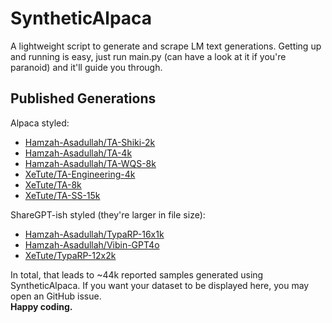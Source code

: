 # SyntheticAlpaca
A lightweight script to generate and scrape LM text generations. Getting up and running is easy, just run main.py (can have a look at it if you're paranoid) and it'll guide you through.  

## Published Generations

Alpaca styled:

- [Hamzah-Asadullah/TA-Shiki-2k](https://huggingface.co/datasets/Hamzah-Asadullah/TA-Shiki-2k)
- [Hamzah-Asadullah/TA-4k](https://huggingface.co/datasets/Hamzah-Asadullah/TA-4k)
- [Hamzah-Asadullah/TA-WQS-8k](https://hf.co/datasets/Hamzah-Asadullah/TA-WQS-8k)
- [XeTute/TA-Engineering-4k](https://huggingface.co/datasets/XeTute/TA-Engineering-4k)
- [XeTute/TA-8k](https://huggingface.co/datasets/XeTute/TA-8k)
- [XeTute/TA-SS-15k](https://huggingface.co/datasets/XeTute/TA-SS-15k)

ShareGPT-ish styled (they're larger in file size):

- [Hamzah-Asadullah/TypaRP-16x1k](https://huggingface.co/datasets/Hamzah-Asadullah/TypaRP-16x1k)
- [Hamzah-Asadullah/Vibin-GPT4o](https://huggingface.co/datasets/Hamzah-Asadullah/Vibin-GPT4o)
- [XeTute/TypaRP-12x2k](https://huggingface.co/datasets/XeTute/TypaRP-12x2k)

In total, that leads to ~44k reported samples generated using SyntheticAlpaca. If you want your dataset to be displayed here, you may open an GitHub issue.  
**Happy coding.**
